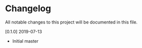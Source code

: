 # Changelog

All notable changes to this project will be documented in this file.

[0.1.0] 2019-07-13
* Initial master

